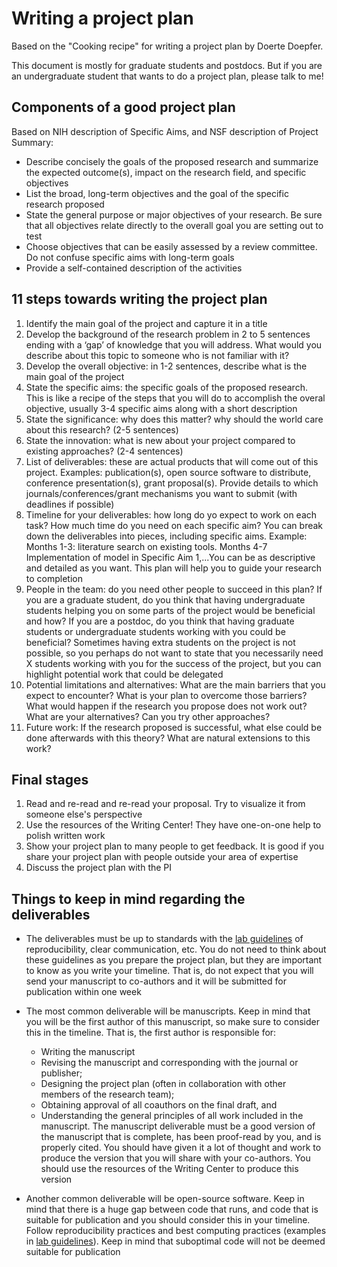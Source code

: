 # Writing a project plan
Based on the "Cooking recipe" for writing a project plan by Doerte Doepfer.

This document is mostly for graduate students and postdocs. But if you are an undergraduate student that wants to do a project plan, please talk to me!

## Components of a good project plan
Based on NIH description of Specific Aims, and NSF description of Project Summary:
- Describe concisely the goals of the proposed research and summarize the expected outcome(s), impact on the research field, and specific objectives
- List the broad, long-term objectives and the goal of the specific research proposed
- State the general purpose or major objectives of your research. Be sure that all objectives relate directly to the overall goal you are setting out to test
- Choose objectives that can be easily assessed by a review committee. Do not confuse specific aims with long-term goals
- Provide a self-contained description of the activities

## 11 steps towards writing the project plan

1. Identify the main goal of the project and capture it in a title
2. Develop the background of the research problem in 2 to 5 sentences ending with a ‘gap’ of knowledge that you will address. What would you describe about this topic to someone who is not familiar with it?
3. Develop the overall objective: in 1-2 sentences, describe what is the main goal of the project
4. State the specific aims: the specific goals of the proposed research. This is like a recipe of the steps that you will do to accomplish the overal objective, usually 3-4 specific aims along with a short description 
5. State the significance: why does this matter? why should the world care about this research? (2-5 sentences)
6. State the innovation: what is new about your project compared to existing approaches? (2-4 sentences)
7. List of deliverables: these are actual products that will come out of this project. Examples: publication(s), open source software to distribute, conference presentation(s), grant proposal(s). Provide details to which journals/conferences/grant mechanisms you want to submit (with deadlines if possible)
8. Timeline for your deliverables: how long do yo expect to work on each task? How much time do you need on each specific aim? You can break down the deliverables into pieces, including specific aims. Example: Months 1-3: literature search on existing tools. Months 4-7 Implementation of model in Specific Aim 1,...You can be as descriptive and detailed as you want. This plan will help you to guide your research to completion
9. People in the team: do you need other people to succeed in this plan? If you are a graduate student, do you think that having undergraduate students helping you on some parts of the project would be beneficial and how? If you are a postdoc, do you think that having graduate students or undergraduate students working with you could be beneficial? Sometimes having extra students on the project is not possible, so you perhaps do not want to state that you necessarily need X students working with you for the success of the project, but you can highlight potential work that could be delegated
10. Potential limitations and alternatives: What are the main barriers that you expect to encounter? What is your plan to overcome those barriers? What would happen if the research you propose does not work out? What are your alternatives? Can you try other approaches?
11. Future work: If the research proposed is successful, what else could be done afterwards with this theory? What are natural extensions to this work?

## Final stages
1. Read and re-read and re-read your proposal. Try to visualize it from someone else's perspective
2. Use the resources of the Writing Center! They have one-on-one help to polish written work
3. Show your project plan to many people to get feedback. It is good if you share your project plan with people outside your area of expertise
4. Discuss the project plan with the PI

## Things to keep in mind regarding the deliverables
- The deliverables must be up to standards with the [lab guidelines](https://github.com/solislemuslab/lab-dynamics/blob/master/lab-guidelines.md) of reproducibility, clear communication, etc. You do not need to think about these guidelines as you prepare the project plan, but they are important to know as you write your timeline. That is, do not expect that you will send your manuscript to co-authors and it will be submitted for publication within one week

- The most common deliverable will be manuscripts. Keep in mind that you will be the first author of this manuscript, so make sure to consider this in the timeline. That is, the first author is responsible for:
    - Writing the manuscript
    - Revising the manuscript and corresponding with the journal or publisher;
    - Designing the project plan (often in collaboration with other members of the research team);
    - Obtaining approval of all coauthors on the final draft, and
    - Understanding the general principles of all work included in the manuscript.
The manuscript deliverable must be a good version of the manuscript that is complete, has been proof-read by you, and is properly cited. You should have given it a lot of thought and work to produce the version that you will share with your co-authors. You should use the resources of the Writing Center to produce this version

- Another common deliverable will be open-source software. Keep in mind that there is a huge gap between code that runs, and code that is suitable for publication and you should consider this in your timeline. Follow reproducibility practices and best computing practices (examples in [lab guidelines](https://github.com/solislemuslab/lab-dynamics/blob/master/lab-guidelines.md)). Keep in mind that suboptimal code will not be deemed suitable for publication
